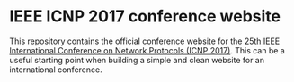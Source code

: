 # IEEE ICNP 2017 conference website

This repository contains the official conference website for the [25th IEEE International Conference on Network Protocols (ICNP 2017)](https://iqua.ece.toronto.edu/icnp17). This can be a useful starting point when building a simple and clean website for an international conference.
